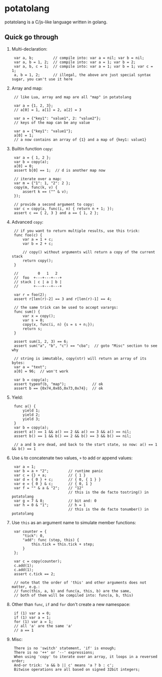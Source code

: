 # potatolang

potatolang is a C/js-like language written in golang.

## Quick go through

1. Multi-declaration:

        var a, b;         // compile into: var a = nil; var b = nil;
        var a, b = 1, 2;  // compile into: var a = 1; var b = 2;
        var a, b, c = 1;  // compile into: var a = 1; var b = 1; var c = 1;
        a, b = 1, 2;      // illegal, the above are just special syntax sugar, you can't use it here

2. Array and map:

        // like Lua, array and map are all "map" in potatolang

        var a = {1, 2, 3};
        // a[0] = 1, a[1] = 2, a[2] = 3

        var a = {"key1": "value1", 2: "value2"};
        // keys of the map can be any value

        var a = {"key1": "value1"};
        a[0] = 1;
        // a now contains an array of {1} and a map of {key1: value1}

2. Builtin function `copy`:

        var a = { 1, 2 };
        var b = copy(a);
        a[0] = 0;
        assert b[0] == 1;  // d is another map now

        // iterate over a map:
        var m = {"1": 1, "2": 2 };
        copy(m, func(k, v) {
            assert k == ("" & v);
        });

        // provide a second argument to copy:
        var c = copy(a, func(i, n) { return n + 1; });
        assert c == { 2, 3 } and a == { 1, 2 };

2. Advanced `copy`:

        // if you want to return multiple results, use this trick:
        func foo(c) {
            var a = 1 + c;
            var b = 2 + c;

            // copy() without arguments will return a copy of the current stack
            return copy();
        }

        //         0   1   2
        //  foo  +---+---+---+
        // stack | c | a | b |
        //       +---+---+---+

        var r = foo(2);
        assert r[len(r)-2] == 3 and r[len(r)-1] == 4;

        // the same trick can be used to accept varargs:
        func sum() {
            var x = copy();
            var s = 0;
            copy(x, func(i, n) {s = s + n;});
            return s;
        }

        assert sum(1, 2, 3) == 6;
        assert sum("a", "b", "c") == "cba";  // goto "Misc" section to see why

        // string is immutable, copy(str) will return an array of its bytes:
        var a = "text";
        a[0] = 96;  // won't work

        var b = copy(a);
        assert typeof(b, "map");            // ok
        assert b == {0x74,0x65,0x73,0x74};  // ok

2. Yield:

        func a() {
            yield 1;
            yield 2;
            yield 3;
        }
        var b = copy(a);
        assert a() == 1 && a() == 2 && a() == 3 && a() == nil;
        assert b() == 1 && b() == 2 && b() == 3 && b() == nil;

        // a and b are dead, and back to the start state, so now: a() == 1 && b() == 1

2. Use `&` to concatenate two values, `+` to add or append values:

        var a = 1;
        var b = a + "2";         // runtime panic
        var c = {} + a;          // { 1 }
        var d = { 0 } + c;       // { 0, { 1 } }
        var e = { 0 } & c;       // { 0, 1 }
        var f = "" & a & "2";    // "12" 
                                 // this is the de facto tostring() in potatolang
        var g = 7 & 8;           // bit and: 0
        var h = 0 & "1";         // h = 1
                                 // this is the de facto tonumber() in potatolang

2. Use `this` as an argument name to simulate member functions:

        var counter = {
            "tick": 0,
            "add": func (step, this) {
                this.tick = this.tick + step;
            }
        };

        var c = copy(counter);
        c.add(1);
        c.add(1);
        assert c.tick == 2;

        // note that the order of 'this' and other arguments does not matter, e.g.: 
        // func(this, a, b) and func(a, this, b) are the same,
        // both of them will be compiled into: func(a, b, this)

2. Other than `func`, `if` and `for` don't create a new namespace:

        if (1) var a = 0; 
        if (1) var a = 1; 
        for (1) var a = 1;
        // all 'a' are the same 'a'
        // a == 1

2. Misc:

        There is no 'switch' statement, 'if' is enough;
        There is no '++' or '--' expressions;
        When using 'copy' to iterate over an array, it loops in a reversed order;
        And-or trick: 'a && b || c' means 'a ? b : c';
        Bitwise operations are all based on signed 32bit integers;
